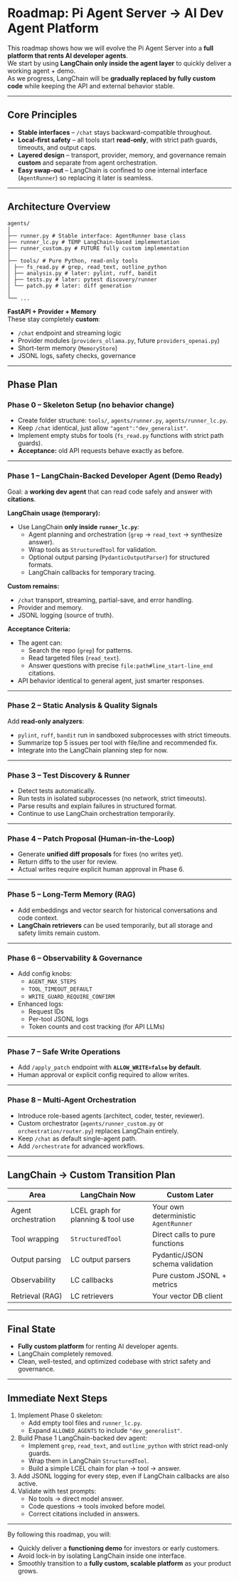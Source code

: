 # Roadmap: Pi Agent Server → AI Dev Agent Platform

This roadmap shows how we will evolve the Pi Agent Server into a **full platform that rents AI developer agents**.  
We start by using **LangChain only inside the agent layer** to quickly deliver a working agent + demo.  
As we progress, LangChain will be **gradually replaced by fully custom code** while keeping the API and external behavior stable.

---

## Core Principles

- **Stable interfaces** – `/chat` stays backward-compatible throughout.  
- **Local-first safety** – all tools start **read-only**, with strict path guards, timeouts, and output caps.  
- **Layered design** – transport, provider, memory, and governance remain **custom** and separate from agent orchestration.  
- **Easy swap-out** – LangChain is confined to one internal interface (`AgentRunner`) so replacing it later is seamless.

---

## Architecture Overview
```
agents/
│
├── runner.py # Stable interface: AgentRunner base class
├── runner_lc.py # TEMP LangChain-based implementation
├── runner_custom.py # FUTURE fully custom implementation
│
├── tools/ # Pure Python, read-only tools
│ ├── fs_read.py # grep, read_text, outline_python
│ ├── analysis.py # later: pylint, ruff, bandit
│ ├── tests.py # later: pytest discovery/runner
│ └── patch.py # later: diff generation
│
└── ...
```

**FastAPI + Provider + Memory**  
These stay completely **custom**:
- `/chat` endpoint and streaming logic
- Provider modules (`providers_ollama.py`, future `providers_openai.py`)
- Short-term memory (`MemoryStore`)
- JSONL logs, safety checks, governance

---

## Phase Plan

### **Phase 0 – Skeleton Setup (no behavior change)**
- Create folder structure: `tools/`, `agents/runner.py`, `agents/runner_lc.py`.  
- Keep `/chat` identical, just allow `"agent":"dev_generalist"`.  
- Implement empty stubs for tools (`fs_read.py` functions with strict path guards).  
- **Acceptance:** old API requests behave exactly as before.

---

### **Phase 1 – LangChain-Backed Developer Agent (Demo Ready)**
Goal: a **working dev agent** that can read code safely and answer with **citations**.

**LangChain usage (temporary):**
- Use LangChain **only inside `runner_lc.py`**:
  - Agent planning and orchestration (`grep` → `read_text` → synthesize answer).
  - Wrap tools as `StructuredTool` for validation.
  - Optional output parsing (`PydanticOutputParser`) for structured formats.
  - LangChain callbacks for temporary tracing.

**Custom remains:**
- `/chat` transport, streaming, partial-save, and error handling.
- Provider and memory.
- JSONL logging (source of truth).

**Acceptance Criteria:**
- The agent can:
  - Search the repo (`grep`) for patterns.
  - Read targeted files (`read_text`).
  - Answer questions with precise `file:path#line_start-line_end` citations.
- API behavior identical to general agent, just smarter responses.

---

### **Phase 2 – Static Analysis & Quality Signals**
Add **read-only analyzers**:
- `pylint`, `ruff`, `bandit` run in sandboxed subprocesses with strict timeouts.
- Summarize top 5 issues per tool with file/line and recommended fix.
- Integrate into the LangChain planning step for now.

---

### **Phase 3 – Test Discovery & Runner**
- Detect tests automatically.
- Run tests in isolated subprocesses (no network, strict timeouts).
- Parse results and explain failures in structured format.
- Continue to use LangChain orchestration temporarily.

---

### **Phase 4 – Patch Proposal (Human-in-the-Loop)**
- Generate **unified diff proposals** for fixes (no writes yet).
- Return diffs to the user for review.
- Actual writes require explicit human approval in Phase 6.

---

### **Phase 5 – Long-Term Memory (RAG)**
- Add embeddings and vector search for historical conversations and code context.
- **LangChain retrievers** can be used temporarily, but all storage and safety limits remain custom.

---

### **Phase 6 – Observability & Governance**
- Add config knobs:
  - `AGENT_MAX_STEPS`
  - `TOOL_TIMEOUT_DEFAULT`
  - `WRITE_GUARD_REQUIRE_CONFIRM`
- Enhanced logs:
  - Request IDs
  - Per-tool JSONL logs
  - Token counts and cost tracking (for API LLMs)

---

### **Phase 7 – Safe Write Operations**
- Add `/apply_patch` endpoint with **`ALLOW_WRITE=false` by default**.
- Human approval or explicit config required to allow writes.

---

### **Phase 8 – Multi-Agent Orchestration**
- Introduce role-based agents (architect, coder, tester, reviewer).
- Custom orchestrator (`agents/runner_custom.py` or `orchestration/router.py`) replaces LangChain entirely.
- Keep `/chat` as default single-agent path.
- Add `/orchestrate` for advanced workflows.

---

## LangChain → Custom Transition Plan

| Area | LangChain Now | Custom Later |
|------|---------------|--------------|
| Agent orchestration | LCEL graph for planning & tool use | Your own deterministic `AgentRunner` |
| Tool wrapping | `StructuredTool` | Direct calls to pure functions |
| Output parsing | LC output parsers | Pydantic/JSON schema validation |
| Observability | LC callbacks | Pure custom JSONL + metrics |
| Retrieval (RAG) | LC retrievers | Your vector DB client |

---

## Final State

- **Fully custom platform** for renting AI developer agents.
- LangChain completely removed.
- Clean, well-tested, and optimized codebase with strict safety and governance.

---

## Immediate Next Steps

1. Implement Phase 0 skeleton:
   - Add empty tool files and `runner_lc.py`.
   - Expand `ALLOWED_AGENTS` to include `"dev_generalist"`.
2. Build Phase 1 LangChain-backed dev agent:
   - Implement `grep`, `read_text`, and `outline_python` with strict read-only guards.
   - Wrap them in LangChain `StructuredTool`.
   - Build a simple LCEL chain for plan → tool → answer.
3. Add JSONL logging for every step, even if LangChain callbacks are also active.
4. Validate with test prompts:
   - No tools → direct model answer.
   - Code questions → tools invoked before model.
   - Correct citations included in answers.

---

By following this roadmap, you will:
- Quickly deliver a **functioning demo** for investors or early customers.
- Avoid lock-in by isolating LangChain inside one interface.
- Smoothly transition to a **fully custom, scalable platform** as your product grows.
